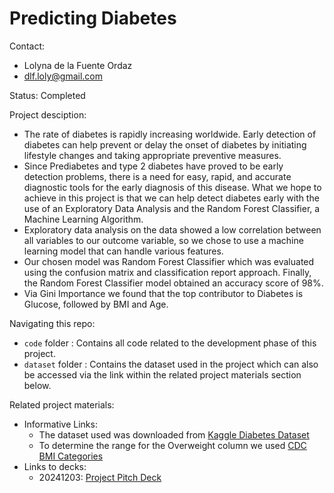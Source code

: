 # Predicting Diabetes

Contact:
* Lolyna de la Fuente Ordaz
* dlf.loly@gmail.com

Status: Completed

Project desciption:
* The rate of diabetes is rapidly increasing worldwide. Early detection of diabetes can help prevent or delay the onset of diabetes by initiating lifestyle changes and taking appropriate preventive measures.
* Since Prediabetes and type 2 diabetes have proved to be early detection problems, there is a need for easy, rapid, and accurate diagnostic tools for the early diagnosis of this disease. What we hope to achieve in this project is that we can help detect diabetes early with the use of an Exploratory Data Analysis and the Random Forest Classifier, a Machine Learning Algorithm.
* Exploratory data analysis on the data showed a low correlation between all variables to our outcome variable, so we chose to use a machine learning model that can handle various features.
* Our chosen model was Random Forest Classifier which was evaluated using the confusion matrix and classification report approach. Finally, the Random Forest Classifier model obtained an accuracy score of 98%.
* Via Gini Importance we found that the top contributor to Diabetes is Glucose, followed by BMI and Age.

Navigating this repo:
* `code` folder : Contains all code related to the development phase of this project.
* `dataset` folder : Contains the dataset used in the project which can also be accessed via the link within the related project materials section below.
      
Related project materials:
* Informative Links:
    * The dataset used was downloaded from [Kaggle Diabetes Dataset](https://www.kaggle.com/datasets/vikasukani/diabetes-data-set)
    * To determine the range for the Overweight column we used [CDC BMI Categories](https://www.cdc.gov/bmi/adult-calculator/bmi-categories.html) 
* Links to decks:
    * 20241203: [Project Pitch Deck](https://docs.google.com/presentation/d/1MCiyh3Cd5OER9rGEt8SsUwtHEX-Fca170ZOqqZsC2X8/edit?usp=sharing)
